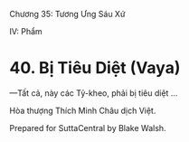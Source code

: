  

Chương 35: Tương Ưng Sáu Xứ

IV: Phẩm

# 40\. Bị Tiêu Diệt (Vaya)

—Tất cả, này các Tỷ-kheo, phải bị tiêu diệt …

Hòa thượng Thích Minh Châu dịch Việt.

Prepared for SuttaCentral by Blake Walsh.